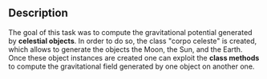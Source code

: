 ## Description
The goal of this task was to compute the gravitational potential generated by **celestial objects**. In order to do so, the class "corpo celeste" is created, which allows to generate the objects the Moon, the Sun, and the Earth. Once these object instances are created one can exploit the **class methods** to compute the gravitational field generated by one object on another one.  
